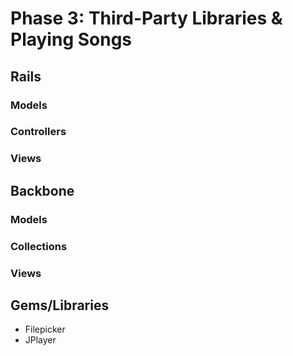 # Phase 3: Third-Party Libraries & Playing Songs 

## Rails
### Models

### Controllers

### Views

## Backbone
### Models

### Collections

### Views

## Gems/Libraries
* Filepicker
* JPlayer
